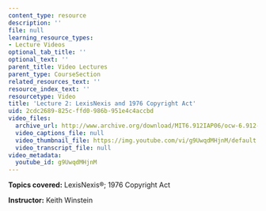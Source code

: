 ```yaml
---
content_type: resource
description: ''
file: null
learning_resource_types:
- Lecture Videos
optional_tab_title: ''
optional_text: ''
parent_title: Video Lectures
parent_type: CourseSection
related_resources_text: ''
resource_index_text: ''
resourcetype: Video
title: 'Lecture 2: LexisNexis and 1976 Copyright Act'
uid: 2cdc2689-825c-ffd0-986b-951e4c4accbd
video_files:
  archive_url: http://www.archive.org/download/MIT6.912IAP06/ocw-6.912-19jan2006-220k.mp4
  video_captions_file: null
  video_thumbnail_file: https://img.youtube.com/vi/g9UwqdMHjnM/default.jpg
  video_transcript_file: null
video_metadata:
  youtube_id: g9UwqdMHjnM
---
```


**Topics covered:** LexisNexis®; 1976 Copyright Act

**Instructor:** Keith Winstein